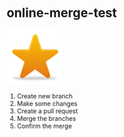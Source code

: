 online-merge-test
=================

![Star](images/star_full.png)

1. Create new branch
2. Make some changes
3. Create a pull request
4. Merge the branches
5. Confirm the merge
